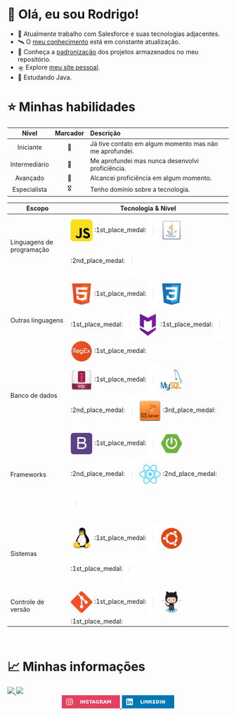 # :wave: Olá, eu sou Rodrigo!
- :footprints: Atualmente trabalho com Salesforce e suas tecnologias adjacentes.
- :artificial_satellite: O [meu conhecimento](https://github.com/rodrigofentanes/MeuConhecimento#back-pagina-inicial) está em constante atualização.
- :rocket: Conheça a [padronização](projetos/projetos.md#back-pagina-inicial) dos projetos armazenados no meu repositório.
- :flying_saucer: Explore [meu site pessoal](#).
- :seedling: Estudando Java.

# :star: Minhas habilidades 

| Nível | Marcador | Descrição |
| :-: | :-: | :- |
| Iniciante | :3rd_place_medal: | Já tive contato em algum momento mas não me aprofundei. |
| Intermediário | :2nd_place_medal: | Me aprofundei mas nunca desenvolvi proficiência. |
| Avançado | :1st_place_medal: | Alcancei proficiência em algum momento. |
| Especialista | :medal_military: | Tenho domínio sobre a tecnologia. |

<div align="left" width=100% >
  <table>
    <thead>
      <tr>
        <th>Escopo</th>
        <th>Tecnologia & Nível</th>
      </tr>
    </thead>
    <tbody>
      <tr>
        <td>
          Linguagens de programação
        </td>
        <td>
          <img align="center" title="JavaScript" alt="fentanes-Js" height="50" width="50" src="img/js.png"> 
            <span>
              :1st_place_medal:
            </span> 
            <img align="center" height="70" width="25" src="img/bar.png">
          <img align="center" title="Java" alt="fentanes-Java" height="50" width="50" src="img/java.png"> 
            <span>
              :2nd_place_medal:
            </span> 
            <img align="center" height="70" width="25" src="img/bar.png">
        </td>
      </tr>
      <tr>
        <td>
          Outras linguagens
        </td>
        <td>
          <img align="center" title="HTML5" alt="fentanes-HTML" height="50" width="50" src="img/html5.svg">
            <span>
              :1st_place_medal:
            </span> 
            <img align="center" height="70" width="25" src="img/bar.png">
          <img align="center" title="CSS3" alt="fentanes-CSS" height="50" width="50" src="img/css3.svg"> 
            <span>
              :1st_place_medal:
            </span> 
            <img align="center" height="70" width="25" src="img/bar.png">
          <img align="center" title="Markdown" alt="fentanes-markdown" height="50" width="50" src="img/markdown.png">
            <span>
              :1st_place_medal:
            </span> 
            <img align="center" height="70" width="25" src="img/bar.png">
          <img align="center" title="RegEx" alt="fentanes-regex" height="50" width="50" src="img/regex.png">
            <span>
              :1st_place_medal:
            </span>
        </td>
      </tr>
      <tr>
        <td>
          Banco de dados
        </td>
        <td>
          <img align="center" title="SQL" alt="fentanes-SQL" height="50" width="50" src="img/sql.png">
            <span>
              :1st_place_medal:
            </span> 
            <img align="center" height="70" width="25" src="img/bar.png">
          <img align="center" title="MySQL" alt="fentanes-MySQL" height="50" width="50" src="img/mysql.png">
            <span>
              :2nd_place_medal:
            </span> 
            <img align="center" height="70" width="25" src="img/bar.png">
          <img align="center" title="SqlServer" alt="fentanes-SqlServer" height="50" width="50" src="img/sqlserver.png">
            <span>
              :3rd_place_medal:
            </span>
        </td>
      </tr>
      <tr>
        <td>
          Frameworks
        </td>
        <td>
          <img align="center" title="Bootstrap" alt="fentanes-bootstrap" height="50" width="50" src="img/bootstrap.svg">
            <span>
              :1st_place_medal:
            </span> 
            <img align="center" height="70" width="25" src="img/bar.png">
          <img align="center" title="Springboot" alt="fentanes-springboot" height="50" width="50" src="img/springboot.png">
            <span>
              :2nd_place_medal:
            </span> 
            <img align="center" height="70" width="25" src="img/bar.png">
          <img align="center" title="React" alt="fentanes-React" height="50" width="50" src="img/react.svg">
            <span>
              :2nd_place_medal:
            </span> 
            <img align="center" height="70" width="25" src="img/bar.png">
        </td>
      </tr>
      <tr>
        <td>
          Sistemas
        </td>
        <td>
          <img align="center" title="Linux" alt="fentanes-linux" height="50" width="50" src="img/linux.svg"> 
            <span>
              :1st_place_medal:
            </span> 
            <img align="center" height="70" width="25" src="img/bar.png">
          <img align="center" title="Ubuntu" alt="fentanes-ubuntu" height="50" width="50" src="img/ubuntu.svg">
            <span>
              :1st_place_medal:
            </span> 
            <img align="center" height="70" width="25" src="img/bar.png">
        </td>
      </tr>
      <tr>
        <td>
          Controle de versão
        </td>
        <td>
          <img align="center" title="Git" alt="fentanes-git" height="50" width="50" src="img/git.svg"> 
            <span>
              :1st_place_medal:
            </span> 
            <img align="center" height="70" width="25" src="img/bar.png">
          <img align="center" title="GitHub" alt="fentanes-github" height="50" width="50" src="img/github.png">
            <span>
              :1st_place_medal:
            </span>
        </td>
      </tr>
    </tbody>
  </table>
</div>

<br>

# :chart_with_upwards_trend: Minhas informações

<div align="left">
  <a href="https://github.com/rodrigofentanes?tab=repositories">
    <img height="180em" src="https://github-readme-stats.vercel.app/api?username=rodrigofentanes&show_icons=true&theme=dracula&include_all_commits=true&count_private=true"/>
    <img height="180em" src="https://github-readme-stats.vercel.app/api/top-langs/?username=rodrigofentanes&layout=compact&langs_count=7&theme=dracula"/>
  </a>
</div>

<div align="center">
  <a href="https://www.instagram.com/rodrigofentaness"  title="Instagram" target="_blank">
    <img src="img/instagram.svg" height="30" target="_blank">
  </a>
  <a href="https://www.linkedin.com/in/rodrigofentanes/"  title="Linkedin" target="_blank">
    <img src="img/linkedin.svg" height="30" target="_blank">
  </a>
</div>
